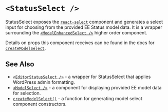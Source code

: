 # `<StatusSelect />`

StatusSelect exposes the [`react-select`](https://deploy-preview-2289--react-select.netlify.com/home) component and 
generates a select input for choosing from the provided EE Status model data. It is a wrapper surrounding the 
[`<ModelEnhancedSelect />`](model-select.md) higher order component.

Details on props this component receives can be found in the docs for [`createModelSelect`](./create-model-select.md).

## See Also

- [`<EditorStatusSelect />`](./editor-status-select.md) - a wrapper for StatusSelect that applies WordPress admin formatting.
- [`<ModelSelect />`](./model-select.md) - a component for displaying provided EE model data for selection.
- [`createModelSelect()`](./create-model-select.md) - a function for generating model select component constructors.
